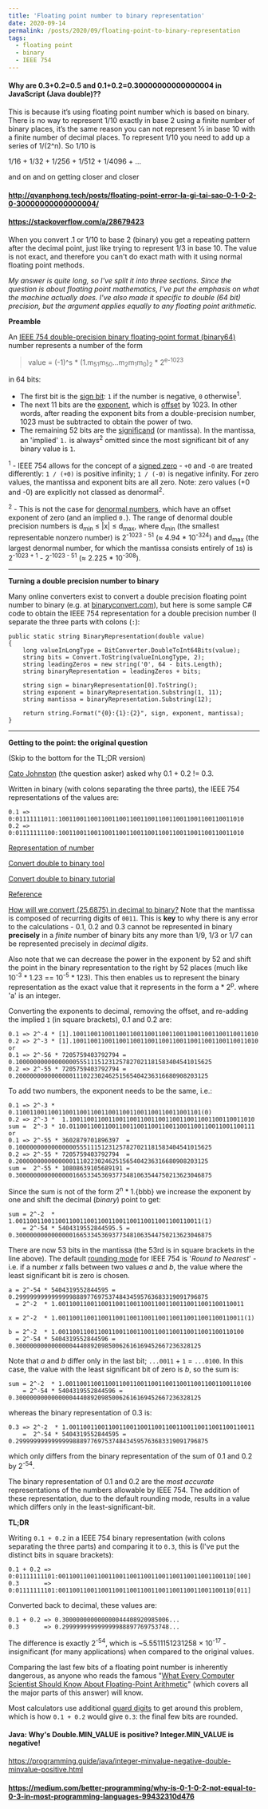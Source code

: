 ```yaml
---
title: 'Floating point number to binary representation'
date: 2020-09-14
permalink: /posts/2020/09/floating-point-to-binary-representation
tags:
  - floating point
  - binary
  - IEEE 754
---
```


#### Why are 0.3+0.2=0.5 and 0.1+0.2=0.30000000000000004 in JavaScript (Java double)??
This is because it’s using floating point number which is based on binary. There is no way to represent 1/10 exactly in base 2 using a finite number of binary places, it’s the same reason you can not represent ⅓ in base 10 with a finite number of decimal places. To represent 1/10 you need to add up a series of 1/(2^n). So 1/10 is

1/16 + 1/32 + 1/256 + 1/512 + 1/4096 + …

and on and on getting closer and closer

#### http://qvanphong.tech/posts/floating-point-error-la-gi-tai-sao-0-1-0-2-0-30000000000000004/

#### https://stackoverflow.com/a/28679423

When you convert .1 or 1/10 to base 2 (binary) you get a repeating pattern after the decimal point, 
just like trying to represent 1/3 in base 10. 
The value is not exact, and therefore you can't do exact math with it using normal floating point methods.


*My answer is quite long, so I've split it into three sections. Since the question is about floating point mathematics, I've put the emphasis on what the machine actually does. I've also made it specific to double (64 bit) precision, but the argument applies equally to any floating point arithmetic.*

**Preamble**

An [IEEE 754 double-precision binary floating-point format (binary64)](http://en.wikipedia.org/wiki/Double-precision_floating-point_format) number represents a number of the form

> value = (-1)^s * (1.m<sub>51</sub>m<sub>50</sub>...m<sub>2</sub>m<sub>1</sub>m<sub>0</sub>)<sub>2</sub> * 2<sup>e-1023</sup>

in 64 bits:

* The first bit is the [sign bit](http://en.wikipedia.org/wiki/Sign_bit): `1` if the number is negative, `0` otherwise<sup>1</sup>.
* The next 11 bits are the [exponent](http://en.wikipedia.org/wiki/Exponentiation), which is [offset](http://en.wikipedia.org/wiki/Offset_binary) by 1023. In other words, after reading the exponent bits from a double-precision number, 1023 must be subtracted to obtain the power of two.
* The remaining 52 bits are the [significand](http://en.wikipedia.org/wiki/Significand) (or mantissa). In the mantissa, an 'implied' `1.` is always<sup>2</sup> omitted since the most significant bit of any binary value is `1`.

<sup>1</sup> - IEEE 754 allows for the concept of a [signed zero](http://en.wikipedia.org/wiki/Signed_zero) - `+0` and `-0` are treated differently: `1 / (+0)` is positive infinity; `1 / (-0)` is negative infinity. For zero values, the mantissa and exponent bits are all zero. Note: zero values (+0 and -0) are explicitly not classed as denormal<sup>2</sup>.

<sup>2</sup> - This is not the case for [denormal numbers](http://en.wikipedia.org/wiki/Denormal_number), which have an offset exponent of zero (and an implied `0.`). The range of denormal double precision numbers is d<sub>min</sub> ≤ |x| ≤ d<sub>max</sub>, where d<sub>min</sub> (the smallest representable nonzero number) is 2<sup>-1023 - 51</sup> (≈ 4.94 * 10<sup>-324</sup>) and d<sub>max</sub> (the largest denormal number, for which the mantissa consists entirely of `1`s) is 2<sup>-1023 + 1</sup> - 2<sup>-1023 - 51</sup> (≈ 2.225 * 10<sup>-308</sup>).

---

**Turning a double precision number to binary**

Many online converters exist to convert a double precision floating point number to binary (e.g. at [binaryconvert.com](http://www.binaryconvert.com/convert_double.html)), but here is some sample C# code to obtain the IEEE 754 representation for a double precision number (I separate the three parts with colons (`:`):

    public static string BinaryRepresentation(double value)
    {
        long valueInLongType = BitConverter.DoubleToInt64Bits(value);
        string bits = Convert.ToString(valueInLongType, 2);
        string leadingZeros = new string('0', 64 - bits.Length);
        string binaryRepresentation = leadingZeros + bits;

        string sign = binaryRepresentation[0].ToString();
        string exponent = binaryRepresentation.Substring(1, 11);
        string mantissa = binaryRepresentation.Substring(12);

        return string.Format("{0}:{1}:{2}", sign, exponent, mantissa);
    }

---

**Getting to the point: the original question**

(Skip to the bottom for the TL;DR version)

[Cato Johnston](https://stackoverflow.com/users/62118/cato-johnston) (the question asker) asked why 0.1 + 0.2 != 0.3.

Written in binary (with colons separating the three parts), the IEEE 754 representations of the values are:

    0.1 => 0:01111111011:1001100110011001100110011001100110011001100110011010 
    0.2 => 0:01111111100:1001100110011001100110011001100110011001100110011010

[Representation of number](https://en.m.wikipedia.org/wiki/IEEE_754-1985#Representation_of_numbers)

[Convert double to binary tool](https://www.binaryconvert.com/result_double.html?decimal=049)

[Convert double to binary tutorial](http://mathcenter.oxford.emory.edu/site/cs170/ieee754/)

[Reference](http://cstl-csm.semo.edu/xzhang/Class%20Folder/CS280/Workbook_HTML/FLOATING_tut.htm)

[How will we convert (25.6875) in decimal to binary?](https://www.quora.com/How-will-we-convert-25-6875-in-decimal-to-binary)
Note that the mantissa is composed of recurring digits of `0011`. This is **key** to why there is any error to the calculations - 0.1, 0.2 and 0.3 cannot be represented in binary **precisely** in a *finite* number of binary bits any more than 1/9, 1/3 or 1/7 can be represented precisely in *decimal digits*.

Also note that we can decrease the power in the exponent by 52 and shift the point in the binary representation to the right by 52 places (much like 10<sup>-3</sup> * 1.23 == 10<sup>-5</sup> * 123). This then enables us to represent the binary representation as the exact value that it represents in the form a * 2<sup>p</sup>. where 'a' is an integer.

Converting the exponents to decimal, removing the offset, and re-adding the implied `1` (in square brackets), 0.1 and 0.2 are:

    0.1 => 2^-4 * [1].1001100110011001100110011001100110011001100110011010
    0.2 => 2^-3 * [1].1001100110011001100110011001100110011001100110011010
    or
    0.1 => 2^-56 * 7205759403792794 = 0.1000000000000000055511151231257827021181583404541015625
    0.2 => 2^-55 * 7205759403792794 = 0.200000000000000011102230246251565404236316680908203125

To add two numbers, the exponent needs to be the same, i.e.:

    0.1 => 2^-3 *  0.1100110011001100110011001100110011001100110011001101(0)
    0.2 => 2^-3 *  1.1001100110011001100110011001100110011001100110011010
    sum =  2^-3 * 10.0110011001100110011001100110011001100110011001100111
    or
    0.1 => 2^-55 * 3602879701896397  = 0.1000000000000000055511151231257827021181583404541015625
    0.2 => 2^-55 * 7205759403792794  = 0.200000000000000011102230246251565404236316680908203125
    sum =  2^-55 * 10808639105689191 = 0.3000000000000000166533453693773481063544750213623046875

Since the sum is not of the form 2<sup>n</sup> * 1.{bbb} we increase the exponent by one and shift the decimal (*binary*) point to get:

    sum = 2^-2  * 1.0011001100110011001100110011001100110011001100110011(1)
        = 2^-54 * 5404319552844595.5 = 0.3000000000000000166533453693773481063544750213623046875

There are now 53 bits in the mantissa (the 53rd is in square brackets in the line above). The default [rounding mode](https://en.wikipedia.org/wiki/IEEE_754-1985#Rounding_floating-point_numbers) for IEEE 754 is '*Round to Nearest*' - i.e. if a number *x* falls between two values *a* and *b*, the value where the least significant bit is zero is chosen.

    a = 2^-54 * 5404319552844595 = 0.299999999999999988897769753748434595763683319091796875
      = 2^-2  * 1.0011001100110011001100110011001100110011001100110011

    x = 2^-2  * 1.0011001100110011001100110011001100110011001100110011(1)

    b = 2^-2  * 1.0011001100110011001100110011001100110011001100110100
      = 2^-54 * 5404319552844596 = 0.3000000000000000444089209850062616169452667236328125
    
Note that *a* and *b* differ only in the last bit; `...0011` + `1` = `...0100`. In this case, the value with the least significant bit of zero is *b*, so the sum is:

    sum = 2^-2  * 1.0011001100110011001100110011001100110011001100110100
        = 2^-54 * 5404319552844596 = 0.3000000000000000444089209850062616169452667236328125

whereas the binary representation of 0.3 is:

    0.3 => 2^-2  * 1.0011001100110011001100110011001100110011001100110011
        =  2^-54 * 5404319552844595 = 0.299999999999999988897769753748434595763683319091796875

which only differs from the binary representation of the sum of 0.1 and 0.2 by 2<sup>-54</sup>.

The binary representation of 0.1 and 0.2 are the *most accurate* representations of the numbers allowable by IEEE 754. The addition of these representation, due to the default rounding mode, results in a value which differs only in the least-significant-bit.

**TL;DR**

Writing `0.1 + 0.2` in a IEEE 754 binary representation (with colons separating the three parts) and comparing it to `0.3`, this is (I've put the distinct bits in square brackets):

    0.1 + 0.2 => 0:01111111101:0011001100110011001100110011001100110011001100110[100]
    0.3       => 0:01111111101:0011001100110011001100110011001100110011001100110[011]

Converted back to decimal, these values are:

    0.1 + 0.2 => 0.300000000000000044408920985006...
    0.3       => 0.299999999999999988897769753748...

The difference is exactly 2<sup>-54</sup>, which is ~5.5511151231258 × 10<sup>-17</sup> - insignificant (for many applications) when compared to the original values.

Comparing the last few bits of a floating point number is inherently dangerous, as anyone who reads the famous "[What Every Computer Scientist Should Know About Floating-Point Arithmetic](http://docs.oracle.com/cd/E19957-01/806-3568/ncg_goldberg.html)" (which covers all the major parts of this answer) will know.

Most calculators use additional [guard digits](https://en.wikipedia.org/wiki/Guard_digit) to get around this problem, which is how `0.1 + 0.2` would give `0.3`: the final few bits are rounded.

#### Java: Why's Double.MIN_VALUE is positive? Integer.MIN_VALUE is negative!

https://programming.guide/java/integer-minvalue-negative-double-minvalue-positive.html

#### https://medium.com/better-programming/why-is-0-1-0-2-not-equal-to-0-3-in-most-programming-languages-99432310d476
